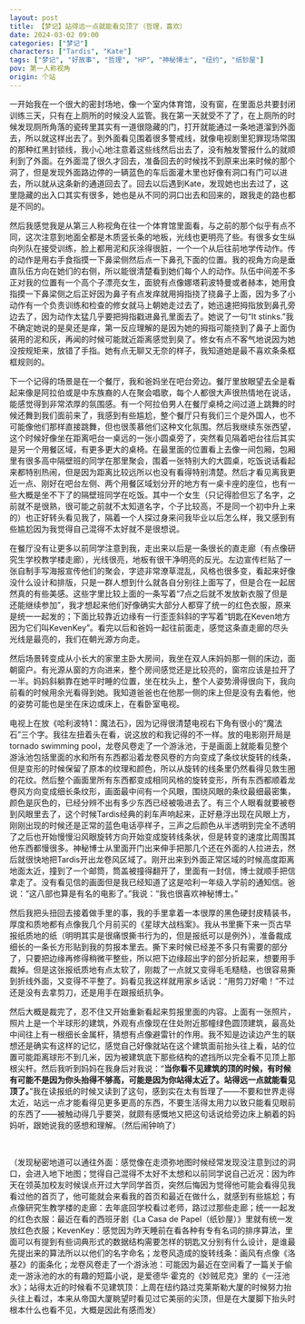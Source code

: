 ```yaml
---
layout: post
title: 【梦记】站得远一点就能看见顶了（哲理，喜欢）
date: 2024-03-02 09:00
categories: ["梦记"]
characters: ["Tardis", "Kate"]
tags: ["梦记", "好故事", "哲理", "HP", "神秘博士", "纽约", "纸钞屋"]
pov: 第一人称视角
origin: 个站
---
```


一开始我在一个很大的密封场地，像一个室内体育馆，没有窗，在里面总共要封闭训练三天，只有在上厕所的时候没人监管。我在第一天就受不了了，在上厕所的时候发现厕所角落的瓷砖里其实有一道很隐藏的门，打开就能通过一条地道溜到外面去，所以就这样出去了。到外面看见围着很多警戒线，就像电视剧里犯罪现场常围的那种红黑封锁线，我小心地注意着这些线然后出去了，没有触发警报什么的就顺利到了外面。在外面混了很久才回去，准备回去的时候找不到原来出来时候的那个洞了，但是发现外面路边停的一辆蓝色的车后面灌木里也好像有洞口有门可以进去，所以就从这条新的通道回去了。回去以后遇到Kate，发现她也出去过了，这里隐藏的出入口其实有很多，她也是从不同的洞口出去和回来的，跟我走的路也都是不同的。

然后我感觉我是从第三人称视角在往一个体育馆里面看，与之前的那个似乎有点不同，这次注意到地面全都是木质竖长条的地板，光线也更明亮了些。有很多女生纵向列队在接受训练，脸上都用泥和灰涂得很脏，一个一个从后往前地学传动作。传的动作是用右手食指摸一下鼻梁侧然后点一下鼻孔下面的位置。我的视角方向是垂直队伍方向在她们的右侧，所以能很清楚看到她们每个人的动作。队伍中间差不多正对我的位置有一个高个子漂亮女生，面貌有点像娜塔莉波特曼或者赫本，她用食指摸一下鼻梁侧之后正好因为鼻子有点发痒就用拇指挠了挠鼻子上面，因为多了小动作有一个负责训练和检查的修女就马上朝她走过去了，她迅速把拇指放到鼻孔旁边去了，因为动作太猛几乎要把拇指戳进鼻孔里面去了。她说了一句“It stinks.”我不确定她说的是臭还是痒，第一反应理解的是因为她的拇指可能挠到了鼻子上面伪装用的泥和灰，再闻的时候可能就近距离感觉到臭了。修女有点不客气地说因为她没按规矩来，放错了手指。她有点无聊又无奈的样子，我知道她是最不喜欢条条框框规则的。

下一个记得的场景是在一个餐厅，我和爸妈坐在吧台旁边。餐厅里放眼望去全是看起来像是阿拉伯或是中东族裔的人在聚会唱歌，每个人都很大声很热情地在说话，能感觉得到非常浓厚的氛围感。有一个阿拉伯男人在餐厅桌椅之间过道上跳舞的时候还舞到我们面前来了，我感到有些尴尬，整个餐厅只有我们三个是外国人，也不可能像他们那样直接跳舞，但也很羡慕他们这种文化氛围。然后我继续东张西望，这个时候好像坐在距离吧台一桌远的一张小圆桌旁了，突然看见隔着吧台往后其实是另一个用餐区域，有更多更大的桌椅。在最里面的位置看上去像一间包厢，包厢里有很多高中隔壁班的同学在那里聚会，围着一张特别大的大圆桌，吃饭说话看起来都特别热闹，但是因为距离比较远所以也没有看得特别清楚。然后才看见离我更近一点、刚好在吧台左侧、两个用餐区域划分开的地方有一桌卡座的座位，也有一些大概是坐不下了的隔壁班同学在吃饭。其中一个女生（只记得脸但忘了名字，之前就不是很熟，很可能之前就不太知道名字，个子比较高，不是同一个初中升上来的）也正好转头看见我了，隔着一个人探过身来问我毕业以后怎么样，我又感到有些尴尬因为我觉得自己混得不太好就不是很想说。

在餐厅没有让更多以前同学注意到我，走出来以后是一条很长的直走廊（有点像研究生学校教学楼走廊），光线很亮，地板有很干净明亮的反光。左边宣传栏贴了一张自制手写海报宣传他们的聚会，字迹非常潦草混乱，风格也很多变，看起来好像没什么设计和排版，只是一群人想到什么就各自分别往上面写了，但是合在一起居然真的有些美感。这些字里比较上面的一条写着“7点之后就不发放新衣服了但是还能继续参加”，我才想起来他们好像确实大部分人都穿了统一的红色衣服，原来是统一一起发的；下面比较靠近边缘有一行歪歪斜斜的字写着“钥匙在Keven地方因为它们叫KevenKey”。看完以后和爸妈一起往前面走，感觉这条直走廊的尽头光线是最亮的，我们在朝光源方向走。

然后场景转变成从小长大的家里主卧大房间，我坐在双人床妈妈那一侧的床边，面朝窗户。有光源从窗的方向进来，整个房间感觉还是比较亮的，窗帘应该是拉开了一半。妈妈斜躺靠在她平时睡的位置，坐在枕头上，整个人姿势滑得很向下，我向前看的时候用余光看得到她。我知道爸爸也在他那一侧的床上但是没有去看他，他的姿势可能也是坐在床边或床上，在看卧室电视。

电视上在放《哈利波特1：魔法石》，因为记得很清楚电视右下角有很小的“魔法石”三个字。我往左扭着头在看，说这放的和我记得的不一样。放的电影刚开局是tornado swimming pool，龙卷风卷走了一个游泳池，于是画面上就能看见整个游泳池包括里面的水和所有东西都沿着龙卷风卷的方向变成了条纹状旋转的线条，但是变形的时候保留了原本的纹理和颜色，所以从旋转的线条里仍然看得见救生圈的花纹。然后整个画面里所有东西都变成相同风格的旋转变形，所有东西都顺着龙卷风方向变成细长条纹形，画面最中间有一个风眼，围绕风眼的条纹最细最密集，颜色是灰色的，已经分辨不出有多少东西已经被吸进去了。有三个人眼看就要被卷到风眼里去了，这个时候Tardis经典的刹车声响起来，正好悬浮出现在风眼上方，刚刚出现的时候还是正常的蓝色电话亭样子，三声之后颜色从半透明到完全不透明了之后也开始慢慢沿风眼旋转方向开始变成旋转线条状，但是转变的速度比周围其他东西都慢很多。神秘博士从里面开门出来伸手把那几个还在外面的人拉进去，然后就很快地把Tardis开出龙卷风区域了。刚开出来到外面正常区域的时候高度距离地面太近，撞到了一个邮筒，筒盖被撞得翻开了，里面有一封信，博士就顺手把信拿走了。没有看见信的画面但是我已经知道了这是哈利一年级入学前的通知信。爸说：“这八部也算是有名的电影了。”我说：“我也很喜欢神秘博士。”

然后我把头扭回去接着做手里的事，我的手里拿着一本很厚的黑色硬封皮精装书，厚度和质地都有点像我几个月前买的《星球大战档案》。我从书里撕下来一页古早报纸质地的纸（明明其实是很痛恨撕书行为的，但是报纸可以是例外），准备裁成细长的一条长方形贴到我的剪报本里去。撕下来时候已经差不多只有需要的部分了，只要把边缘再修得稍微平整些，所以把下边缘超出字的部分折起来，想要用手裁掉。但是这张报纸质地有点太软了，刚裁了一点就又变得毛毛糙糙，也很容易撕到折线外面，又变得不平整了。妈看见我这样就用家乡话说：“用剪刀好嘞！”不过还是没有去拿剪刀，还是用手在跟报纸抗争。

然后大概是裁完了，忍不住又开始重新看起来剪报里面的内容。上面有一张照片，照片上是一个半球形的建筑，外观有点像现在住处附近那幢绿色圆顶建筑，最高处中间往上有一根细长金属杆，猜想有点像避雷针的作用。我不知是边读边产生的联想还是确实有这样的记忆，感觉自己好像就站在这个建筑面前抬头往上看，站的位置可能距离球形不到几米，因为被建筑底下那些结构的遮挡所以完全看不见顶上那根尖杆。然后我听到妈妈在我身后对我说：“**当你看不见建筑的顶的时候，有时候有可能不是因为你头抬得不够高，可能是因为你站得太近了。站得远一点就能看见顶了。**”我在读报纸的时候又读到了这句，感到实在太有哲理了——不要和世界走得太近，站远一点才能看得见更多更高的东西，不要生活得太用力以致只能看见眼前的东西了——被触动得几乎要哭，就颇有感慨地又把这句话说给旁边床上躺着的妈妈听，跟她说我的感想和理解。（然后闹钟响了）

<br>

（发现秘密地道可以通往外面：感觉像在走须弥地图时候经常发现没注意到过的洞口，会进入地下地图；觉得自己混得不太好不太想和以前同学说自己近况：因为昨天在领英加校友时候误点开过大学同学首页，突然后悔因为觉得他可能会看得见我看过他的首页了，他可能就会来看我的首页和最近在做什么，就感到有些尴尬；有点像研究生教学楼的走廊：去年底回学校看过老师，路过过那些走廊；统一一起发的红色衣服：最近在看的西班牙剧《La Casa de Papel（纸钞屋）》里就有统一发放红色衣服；KevenKey：感觉因为昨天睡前在看各种有专有名词的排序算法，里面可以有提到有些词典形式的数据结构需要怎样的钥匙又分别有什么设计，是谁最先提出来的算法所以以他们的名字命名；龙卷风造成的旋转线条：画风有点像《洛基2》的面条化；龙卷风卷走了一个游泳池：可能因为最近在空间看了一篇关于偷走一游泳池的水的有趣的短篇小说，是爱德华·霍克的《妙贼尼克》里的《一汪池水》；站得太近的时候看不见建筑顶：上周在纽约路过克莱斯勒大厦的时候努力抬头往上看过，本来从帝国大厦眺望时看见过它美丽的尖顶，但是在大厦脚下抬头时根本什么也看不见，大概是因此有感而发）

